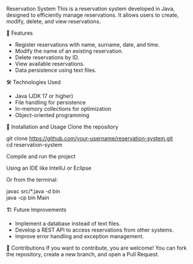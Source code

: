 Reservation System
This is a reservation system developed in Java, designed to efficiently manage reservations. It allows users to create, modify, delete, and view reservations.

📌 Features
- Register reservations with name, surname, date, and time.
- Modify the name of an existing reservation.
- Delete reservations by ID.
- View available reservations.
- Data persistence using text files.

🛠️ Technologies Used
- Java (JDK 17 or higher)
- File handling for persistence
- In-memory collections for optimization
- Object-oriented programming

🚀 Installation and Usage
Clone the repository

git clone https://github.com/your-username/reservation-system.git  
cd reservation-system  

Compile and run the project

Using an IDE like IntelliJ or Eclipse

Or from the terminal:

javac src/*.java -d bin  
java -cp bin Main  

🏗️ Future Improvements
- Implement a database instead of text files.
- Develop a REST API to access reservations from other systems.
- Improve error handling and exception management.

🤝 Contributions
If you want to contribute, you are welcome! You can fork the repository, create a new branch, and open a Pull Request.
